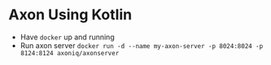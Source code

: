 # Axon Using Kotlin

 - Have `docker` up and running
 - Run axon server `docker run -d --name my-axon-server -p 8024:8024 -p 8124:8124 axoniq/axonserver`

 
